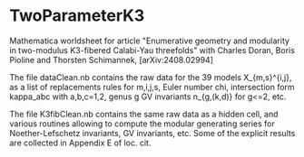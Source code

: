 # TwoParameterK3
Mathematica worldsheet for article "Enumerative geometry and modularity in two-modulus K3-fibered Calabi-Yau threefolds" with Charles Doran, Boris Pioline and Thorsten Schimannek, [arXiv:2408.02994] 

The file dataClean.nb contains the raw data for the 39 models X_{m,s}^{i,j}, as a list of replacements rules for m,i,j,s, Euler number chi, intersection form kappa_abc with a,b,c=1,2, genus g GV invariants n_{g,(k,d)} for g<=2, etc.

The file K3fibClean.nb contains the same raw data as a hidden cell, and various routines allowing to compute the modular generating series for Noether-Lefschetz invariants, GV invariants, etc. Some of the explicit results are collected in Appendix E of loc. cit.   
